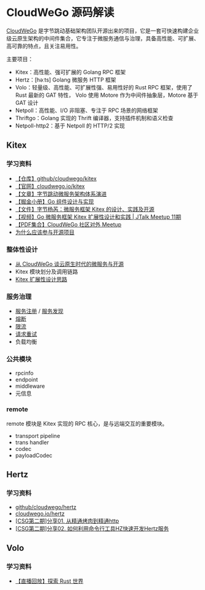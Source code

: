 # CloudWeGo 源码解读

[CloudWeGo](https://github.com/cloudwego) 是字节跳动基础架构团队开源出来的项目，它是一套可快速构建企业级云原生架构的中间件集合，它专注于微服务通信与治理，具备高性能、可扩展、高可靠的特点，且关注易用性。

主要项目：
- Kitex：高性能、强可扩展的 Golang RPC 框架
- Hertz：[həːts] Golang 微服务 HTTP 框架
- Volo：轻量级、高性能、可扩展性强、易用性好的 Rust RPC 框架，使用了 Rust 最新的 GAT 特性， Volo 使用 Motore 作为中间件抽象层，Motore 基于 GAT 设计
- Netpoll：高性能、I/O 非阻塞、专注于 RPC 场景的网络框架
- Thriftgo：Golang 实现的 Thrift 编译器，支持插件机制和语义检查
- Netpoll-http2：基于 Netpoll 的 HTTP/2 实现

## Kitex

### 学习资料
- [【仓库】github/cloudwego/kitex](https://github.com/cloudwego/kitex)
- [【官网】cloudwego.io/kitex](https://www.cloudwego.io/zh/docs/kitex/)
- [【文章】字节跳动微服务架构体系演进](https://mp.weixin.qq.com/s/1dgCQXpeufgMTMq_32YKuQ)
- [【掘金小册】Go 组件设计与实现](https://juejin.cn/video/7046282096435789835)
- [【文件】字节杨芮：微服务框架 Kitex 的设计、实践及开源](https://github.com/baiyutang/cloudwego-read/files/9157661/Kitex.pdf)
- [【视频】Go 微服务框架 Kitex 扩展性设计和实践 | JTalk Meetup 11期](https://www.bilibili.com/video/BV1qa4y1H7i2)
- [【PDF集合】CloudWeGo 社区对外 Meetup](https://github.com/cloudwego/community/tree/main/meetup)
- [为什么应该参与开源项目](https://xie.infoq.cn/article/da498a0b9dcf7bc8cfc46b36b)

### 整体性设计
- [从 CloudWeGo 谈云原生时代的微服务与开源](https://mp.weixin.qq.com/s/xWxb84WkYtWTBoVV3mzs6g)
- Kitex 模块划分及调用链路
- [Kitex 扩展性设计思路](https://xie.infoq.cn/article/50c36c2a3daa25a68da3d7a89)

### 服务治理
- [服务注册](https://xie.infoq.cn/article/3b71488fc9b07f89f8950f8df) / [服务发现](https://xie.infoq.cn/article/ac5c8ce0c063a271e48d53423)
- [熔断](https://xie.infoq.cn/article/04253a336fb608c9ae5fbd2eb)
- [限流](https://xie.infoq.cn/article/408cd95d469ee2cdc72c1cd10)
- [请求重试](https://xie.infoq.cn/article/49c70b806a0916078c1500653)
- 负载均衡

### 公共模块
- rpcinfo
- endpoint
- middleware
- 元信息

### remote

remote 模块是 Kitex 实现的 RPC 核心，是与远端交互的重要模块。

- transport pipeline
- trans handler
- codec
- payloadCodec


## Hertz

### 学习资料
- [github/cloudwego/hertz](https://github.com/cloudwego/hertz)
- [cloudwego.io/hertz](https://www.cloudwego.io/zh/docs/hertz/)
- [[CSG第二期]分享01. 从精通烤肉到精通http](https://meetings.feishu.cn/s/1i38ftnck0f18?src_type=3)
- [[CSG第二期]分享02. 如何利用命令行工具HZ快速开发Hertz服务](https://meetings.feishu.cn/s/1i3fsqit6jchu?src_type=3)


## Volo

### 学习资料
- [【直播回放】探索 Rust 世界](https://meetings.feishu.cn/s/1ib1i995fy4u9?src_type=3)
